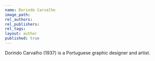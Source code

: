 ```yaml
---
name: Dorindo Carvalho
image_path:
rel_authors:
rel_publishers:
rel_tags:
layout: author
published: true
---
```


Dorindo Carvalho (1937) is a Portuguese graphic designer and artist.
